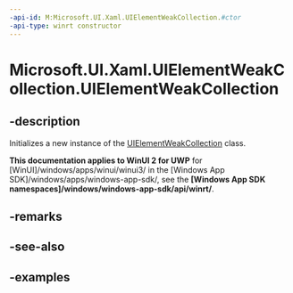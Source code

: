 ```yaml
---
-api-id: M:Microsoft.UI.Xaml.UIElementWeakCollection.#ctor
-api-type: winrt constructor
---
```


<!-- Method syntax.
public UIElementWeakCollection.UIElementWeakCollection()
-->

# Microsoft.UI.Xaml.UIElementWeakCollection.UIElementWeakCollection

## -description

Initializes a new instance of the [UIElementWeakCollection](uielementweakcollection.md) class.

**This documentation applies to WinUI 2 for UWP** for [WinUI]/windows/apps/winui/winui3/ in the [Windows App SDK]/windows/apps/windows-app-sdk/, see the **[Windows App SDK namespaces]/windows/windows-app-sdk/api/winrt/**.

## -remarks

## -see-also

## -examples

